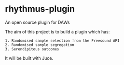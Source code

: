 # rhythmus-plugin

An open source plugin for DAWs

The aim of this project is to build a plugin which has:

	1. Randomised sample selection from the Freesound API
	2. Randomised sample segregation
	3. Serendipitous outcomes

It will be built with Juce.

